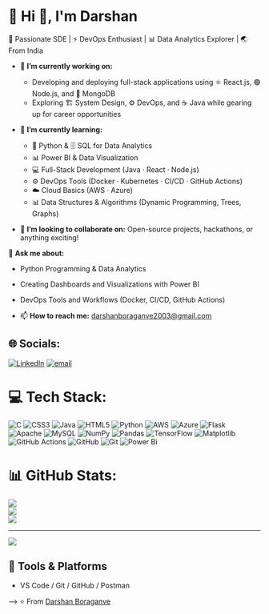 # 💫 Hi 👋, I'm Darshan
🚀 Passionate SDE | ⚡ DevOps Enthusiast | 📊 Data Analytics Explorer | 🌏 From India

- 🚀 **I’m currently working on:**

  - Developing and deploying full-stack applications using ⚛️ React.js, 🟢 Node.js, and 🍃 MongoDB  
  - Exploring 🏗️ System Design, ⚙️ DevOps, and ☕ Java while gearing up for career opportunities 


- 🌱 **I’m currently learning:**
  - 🐍 Python & 🗄️ SQL for Data Analytics  
  - 📊 Power BI & Data Visualization  
  - 💻 Full-Stack Development (Java · React · Node.js)  
  - ⚙️ DevOps Tools (Docker · Kubernetes · CI/CD · GitHub Actions)  
  - ☁️ Cloud Basics (AWS · Azure)
  - 📊 Data Structures & Algorithms (Dynamic Programming, Trees, Graphs)


- 👯 **I’m looking to collaborate on:** Open-source projects, hackathons, or anything exciting!

 💬 **Ask me about:** 
   - Python Programming & Data Analytics  
   - Creating Dashboards and Visualizations with Power BI  
   - DevOps Tools and Workflows (Docker, CI/CD, GitHub Actions)  


- 📫 **How to reach me:** darshanboraganve2003@gmail.com

## 🌐 Socials:
[![LinkedIn](https://img.shields.io/badge/LinkedIn-%230077B5.svg?logo=linkedin&logoColor=white)](https://www.linkedin.com/in/darshan-boraganve/) 
[![email](https://img.shields.io/badge/Email-D14836?logo=gmail&logoColor=white)](mailto:darshanboraganve2003@gmail.com) 



# 💻 Tech Stack:
![C](https://img.shields.io/badge/c-%2300599C.svg?style=for-the-badge&logo=c&logoColor=white) ![CSS3](https://img.shields.io/badge/css3-%231572B6.svg?style=for-the-badge&logo=css3&logoColor=white) ![Java](https://img.shields.io/badge/java-%23ED8B00.svg?style=for-the-badge&logo=openjdk&logoColor=white)  ![HTML5](https://img.shields.io/badge/html5-%23E34F26.svg?style=for-the-badge&logo=html5&logoColor=white) ![Python](https://img.shields.io/badge/python-3670A0?style=for-the-badge&logo=python&logoColor=ffdd54) ![AWS](https://img.shields.io/badge/AWS-%23FF9900.svg?style=for-the-badge&logo=amazon-aws&logoColor=white) ![Azure](https://img.shields.io/badge/azure-%230072C6.svg?style=for-the-badge&logo=microsoftazure&logoColor=white) ![Flask](https://img.shields.io/badge/flask-%23000.svg?style=for-the-badge&logo=flask&logoColor=white)  ![Apache](https://img.shields.io/badge/apache-%23D42029.svg?style=for-the-badge&logo=apache&logoColor=white) ![MySQL](https://img.shields.io/badge/mysql-4479A1.svg?style=for-the-badge&logo=mysql&logoColor=white) ![NumPy](https://img.shields.io/badge/numpy-%23013243.svg?style=for-the-badge&logo=numpy&logoColor=white) ![Pandas](https://img.shields.io/badge/pandas-%23150458.svg?style=for-the-badge&logo=pandas&logoColor=white) ![TensorFlow](https://img.shields.io/badge/TensorFlow-%23FF6F00.svg?style=for-the-badge&logo=TensorFlow&logoColor=white) ![Matplotlib](https://img.shields.io/badge/Matplotlib-%23ffffff.svg?style=for-the-badge&logo=Matplotlib&logoColor=black) ![GitHub Actions](https://img.shields.io/badge/github%20actions-%232671E5.svg?style=for-the-badge&logo=githubactions&logoColor=white) ![GitHub](https://img.shields.io/badge/github-%23121011.svg?style=for-the-badge&logo=github&logoColor=white) ![Git](https://img.shields.io/badge/git-%23F05033.svg?style=for-the-badge&logo=git&logoColor=white) ![Power Bi](https://img.shields.io/badge/power_bi-F2C811?style=for-the-badge&logo=powerbi&logoColor=black) 

# 📊 GitHub Stats:
![](https://github-readme-stats.vercel.app/api?username=DarshanBoraganve&theme=dark&hide_border=false&include_all_commits=false&count_private=false)<br/>
![](https://nirzak-streak-stats.vercel.app/?user=DarshanBoraganve&theme=dark&hide_border=false)<br/>
![](https://github-readme-stats.vercel.app/api/top-langs/?username=DarshanBoraganve&theme=dark&hide_border=false&include_all_commits=false&count_private=false&layout=compact)

---
[![](https://visitcount.itsvg.in/api?id=DarshanBoraganve&icon=0&color=0)](https://visitcount.itsvg.in)

<!-- Proudly created with GPRM ( https://gprm.itsvg.in ) -->


## 🧰 Tools & Platforms

- VS Code / Git / GitHub / Postman

-->
⭐️ From [Darshan Boraganve](https://github.com/DarshanBoraganve)

